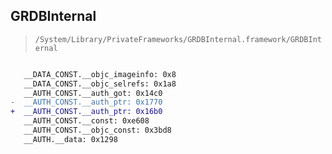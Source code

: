 ## GRDBInternal

> `/System/Library/PrivateFrameworks/GRDBInternal.framework/GRDBInternal`

```diff

   __DATA_CONST.__objc_imageinfo: 0x8
   __DATA_CONST.__objc_selrefs: 0x1a8
   __AUTH_CONST.__auth_got: 0x14c0
-  __AUTH_CONST.__auth_ptr: 0x1770
+  __AUTH_CONST.__auth_ptr: 0x16b0
   __AUTH_CONST.__const: 0xe608
   __AUTH_CONST.__objc_const: 0x3bd8
   __AUTH.__data: 0x1298

```
